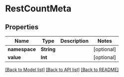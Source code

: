 # RestCountMeta

## Properties
Name | Type | Description | Notes
------------ | ------------- | ------------- | -------------
**namespace** | **String** |  | [optional] 
**value** | **Int** |  | [optional] 

[[Back to Model list]](../README.md#documentation-for-models) [[Back to API list]](../README.md#documentation-for-api-endpoints) [[Back to README]](../README.md)


